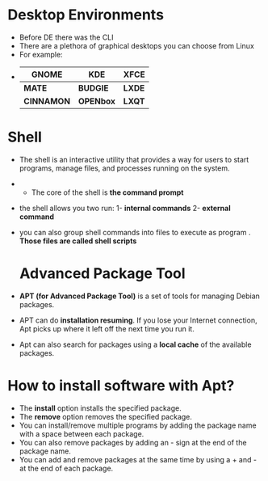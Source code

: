 # Desktop Environments 
* Before DE there was the CLI
* There are a plethora of graphical desktops you can choose from Linux
* For example:
* 
  GNOME | KDE |XFCE
  ------|-----|----
  **MATE**  | **BUDGIE** | **LXDE**
  **CINNAMON** | **OPENbox** | **LXQT**

# Shell 
* The shell is an interactive utility that provides a way for users to start programs, manage files, and processes running on the system.
* * The core of the shell is **the command prompt**
* the shell allows you two run:
  1- **internal commands**
  2- **external command**
* you can also group shell commands into files to execute as program .
  **Those files are called shell scripts**

  # Advanced Package Tool
* **APT (for Advanced Package Tool)** is a set of tools for managing Debian packages.
* APT can do **installation resuming**. If you lose your Internet connection, Apt picks up where it left off the next time you run it.
* Apt can also search for packages using a **local cache** of the available packages.
  
# How to install software with Apt?
* The **install** option installs the specified package.
* The **remove** option removes the specified package.
* You can install/remove multiple programs by adding the package name with a space between each package.
* You can also remove packages by adding an - sign at the end of the package name.
* You can add and remove packages at the same time by using a + and - at the end of each package.